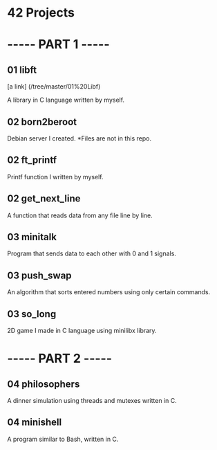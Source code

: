 # 42 Projects

# ----- PART 1 -----

## 01 libft
[a link] (/tree/master/01%20Libf)

A library in C language written by myself.


## 02 born2beroot

Debian server I created. *Files are not in this repo.


## 02 ft_printf

Printf function I written by myself.


## 02 get_next_line

A function that reads data from any file line by line.


## 03 minitalk

Program that sends data to each other with 0 and 1 signals.


## 03 push_swap

An algorithm that sorts entered numbers using only certain commands.


## 03 so_long

2D game I made in C language using minilibx library.

# ----- PART 2 -----

## 04 philosophers

A dinner simulation using threads and mutexes written in C.

## 04 minishell

A program similar to Bash, written in C.
